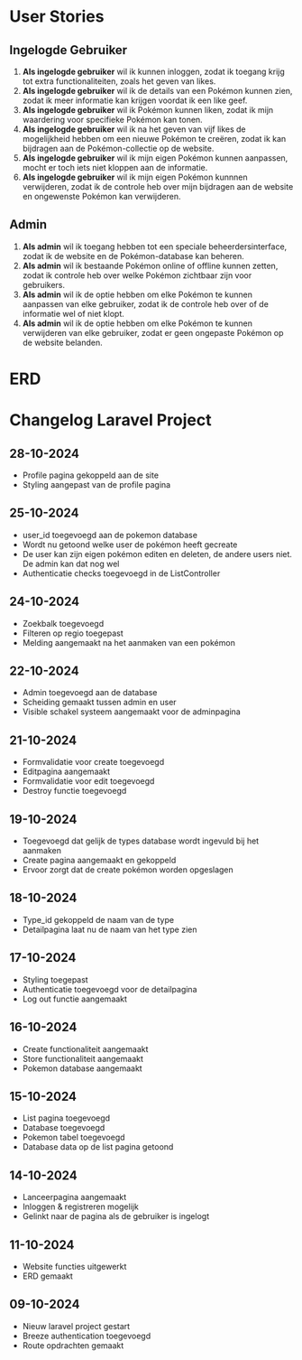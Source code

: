 # User Stories

## Ingelogde Gebruiker
1. **Als ingelogde gebruiker** wil ik kunnen inloggen, zodat ik toegang krijg tot extra functionaliteiten, zoals het geven van likes.
2. **Als ingelogde gebruiker** wil ik de details van een Pokémon kunnen zien, zodat ik meer informatie kan krijgen voordat ik een like geef.
3. **Als ingelogde gebruiker** wil ik Pokémon kunnen liken, zodat ik mijn waardering voor specifieke Pokémon kan tonen.
4. **Als ingelogde gebruiker** wil ik na het geven van vijf likes de mogelijkheid hebben om een nieuwe Pokémon te creëren, zodat ik kan bijdragen aan de Pokémon-collectie op de website.
5. **Als ingelogde gebruiker** wil ik mijn eigen Pokémon kunnen aanpassen, mocht er toch iets niet kloppen aan de informatie.
6. **Als ingelogde gebruiker** wil ik mijn eigen Pokémon kunnnen verwijderen, zodat ik de controle heb over mijn bijdragen aan de website en ongewenste Pokémon kan verwijderen.

## Admin
1. **Als admin** wil ik toegang hebben tot een speciale beheerdersinterface, zodat ik de website en de Pokémon-database kan beheren.
2. **Als admin** wil ik bestaande Pokémon online of offline kunnen zetten, zodat ik controle heb over welke Pokémon zichtbaar zijn voor gebruikers.
3. **Als admin** wil ik de optie hebben om elke Pokémon te kunnen aanpassen van elke gebruiker, zodat ik de controle heb over of de informatie wel of niet klopt.
4. **Als admin** wil ik de optie hebben om elke Pokémon te kunnen verwijderen van elke gebruiker, zodat er geen ongepaste Pokémon op de website belanden.

# ERD

# Changelog Laravel Project

## 28-10-2024
* Profile pagina gekoppeld aan de site
* Styling aangepast van de profile pagina

## 25-10-2024
* user_id toegevoegd aan de pokemon database
* Wordt nu getoond welke user de pokémon heeft gecreate
* De user kan zijn eigen pokémon editen en deleten, de andere users niet. De admin kan dat nog wel
* Authenticatie checks toegevoegd in de ListController

## 24-10-2024
* Zoekbalk toegevoegd
* Filteren op regio toegepast
* Melding aangemaakt na het aanmaken van een pokémon

## 22-10-2024
* Admin toegevoegd aan de database
* Scheiding gemaakt tussen admin en user
* Visible schakel systeem aangemaakt voor de adminpagina

## 21-10-2024
* Formvalidatie voor create toegevoegd
* Editpagina aangemaakt
* Formvalidatie voor edit toegevoegd
* Destroy functie toegevoegd

## 19-10-2024
* Toegevoegd dat gelijk de types database wordt ingevuld bij het aanmaken
* Create pagina aangemaakt en gekoppeld
* Ervoor zorgt dat de create pokémon worden opgeslagen

## 18-10-2024
* Type_id gekoppeld de naam van de type
* Detailpagina laat nu de naam van het type zien

## 17-10-2024
* Styling toegepast
* Authenticatie toegevoegd voor de detailpagina
* Log out functie aangemaakt

## 16-10-2024
* Create functionaliteit aangemaakt
* Store functionaliteit aangemaakt
* Pokemon database aangemaakt

## 15-10-2024
* List pagina toegevoegd
* Database toegevoegd
* Pokemon tabel toegevoegd
* Database data op de list pagina getoond

## 14-10-2024
* Lanceerpagina aangemaakt
* Inloggen & registreren mogelijk
* Gelinkt naar de pagina als de gebruiker is ingelogt

## 11-10-2024
* Website functies uitgewerkt
* ERD gemaakt

## 09-10-2024
* Nieuw laravel project gestart
* Breeze authentication toegevoegd
* Route opdrachten gemaakt
